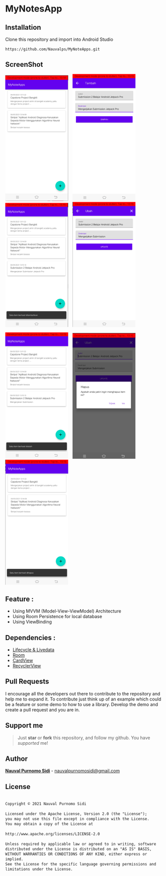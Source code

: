 

# MyNotesApp


## Installation
Clone this repository and import into Android Studio
```
https://github.com/Nauvalps/MyNoteApps.git
```


## ScreenShot
<p align="left">
    <img src="assets/home.png"
         alt="Home menu"
         style="margin-right: 10px;"
         width="200" />
    <img src="assets/formAdd.png"
         alt="Activity Add"
         style="margin-right: 10px;"
         width="200" />
    <img src="assets/message_add_success.png"
         alt="Message Add Success"
         style="margin-right: 10px;"
         width="200" />
    <img src="assets/formUpdate.png"
         alt="Acitivty Update"
         style="margin-right: 10px;"
         width="200" />
    
</p>


<p align="left">
    <img src="assets/message_update_success.png"
         alt="Message Update Success"
         style="margin-right: 10px;"
         width="200" />
    <img src="assets/dialog-delete.png"
         alt="Dialog Delete"
         style="margin-right: 10px;"
         width="200" />
    <img src="assets/message-delete-success.png"
         alt="Message Delete"
         style="margin-right: 10px;"
         width="200" />
</p>

## Feature :
- Using MVVM (Model-View-ViewModel) Architecture
- Using Room Persistence for local database
- Using ViewBinding

## Dependencies :
- [Lifecycle & Livedata](https://developer.android.com/jetpack/androidx/releases/lifecycle)
- [Room](https://developer.android.com/jetpack/androidx/releases/room)
- [CardView](https://developer.android.com/jetpack/androidx/releases/cardview)
- [RecyclerView](https://developer.android.com/jetpack/androidx/releases/recyclerview)

## Pull Requests
I encourage all the developers out there to contribute to the repository and help me to expand it. To contribute just think up of an example which could be a feature or some demo to how to use a library. Develop the demo and create a pull request and you are in.

## Support me
> Just  **star** or  **fork** this repository, and follow my github. You have *supported* me!

## Author
[**Nauval Purnomo Sidi**](https://www.linkedin.com/in/nauval-purnomo-sidi-536123184/) - nauvalpurnomosidi@gmail.com

## License
```

Copyright © 2021 Nauval Purnomo Sidi

Licensed under the Apache License, Version 2.0 (the "License");
you may not use this file except in compliance with the License.
You may obtain a copy of the License at

http://www.apache.org/licenses/LICENSE-2.0

Unless required by applicable law or agreed to in writing, software
distributed under the License is distributed on an "AS IS" BASIS,
WITHOUT WARRANTIES OR CONDITIONS OF ANY KIND, either express or implied.
See the License for the specific language governing permissions and
limitations under the License.

```
